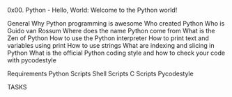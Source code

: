 0x00. Python - Hello, World: Welcome to the Python world!

General
	Why Python programming is awesome
	Who created Python
	Who is Guido van Rossum
	Where does the name Python come from
	What is the Zen of Python
	How to use the Python interpreter
	How to print text and variables using print
	How to use strings
	What are indexing and slicing in Python
	What is the official Python coding style and how to check your code with pycodestyle

Requirements
	Python Scripts
	Shell Scripts
	C Scripts
	Pycodestyle

TASKS

